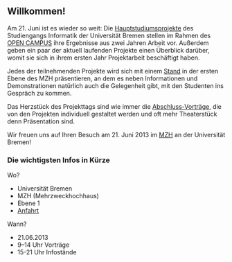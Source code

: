 ## Willkommen!

Am 21. Juni ist es wieder so weit: Die [Hauptstudiumsprojekte](projekte.html)
des Studiengangs Informatik der Universität Bremen stellen im Rahmen des 
[OPEN CAMPUS](http://www.uni-bremen.de/open-campus.html) ihre Ergebnisse aus
zwei Jahren Arbeit vor. Außerdem geben ein paar der aktuell laufenden Projekte
einen Überblick darüber, womit sie sich in ihrem ersten Jahr Projektarbeit
beschäftigt haben.

Jedes der teilnehmenden Projekte wird sich mit einem [Stand](staende.html) in
der ersten Ebene des MZH präsentieren, an dem es neben Informationen und
Demonstrationen natürlich auch die Gelegenheit gibt, mit den Studenten ins
Gespräch zu kommen.

Das Herzstück des Projekttags sind wie immer die [Abschluss-Vorträge](ablauf.html),
die von den Projekten individuell gestaltet werden und oft mehr Theaterstück
denn Präsentation sind.

Wir freuen uns auf Ihren Besuch am 21. Juni 2013 im [MZH](anfahrt.html) an der
Universität Bremen!

### Die wichtigsten Infos in Kürze

Wo?

- Universität Bremen
- MZH (Mehrzweckhochhaus)
- Ebene 1
- [Anfahrt](anfahrt.html)

Wann?

- 21.06.2013
- 9–14 Uhr Vorträge
- 15-21 Uhr Infostände
